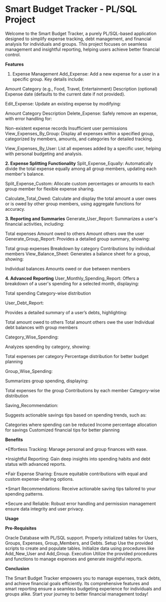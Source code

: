 # Smart Budget Tracker - PL/SQL Project

Welcome to the Smart Budget Tracker, a purely PL/SQL-based application designed to simplify expense tracking, debt management, and financial analysis for individuals and groups. This project focuses on seamless management and insightful reporting, helping users achieve better financial control.

**Features**
1. Expense Management
Add_Expense:
Add a new expense for a user in a specific group. Key details include:

Amount
Category (e.g., Food, Travel, Entertainment)
Description (optional)
Expense date (defaults to the current date if not provided).

Edit_Expense:
Update an existing expense by modifying:

Amount
Category
Description
Delete_Expense:
Safely remove an expense, with error handling for:

Non-existent expense records
Insufficient user permissions
View_Expenses_By_Group:
Display all expenses within a specified group, categorized by members, amounts, and categories for detailed tracking.

View_Expenses_By_User:
List all expenses added by a specific user, helping with personal budgeting and analysis.




**2. Expense Splitting Functionality**
Split_Expense_Equally:
Automatically divide the total expense equally among all group members, updating each member's balance.

Split_Expense_Custom:
Allocate custom percentages or amounts to each group member for flexible expense sharing.

Calculate_Total_Owed:
Calculate and display the total amount a user owes or is owed by other group members, using aggregate functions for accuracy.



**3. Reporting and Summaries**
Generate_User_Report:
Summarizes a user's financial activities, including:

Total expenses
Amount owed to others
Amount others owe the user
Generate_Group_Report:
Provides a detailed group summary, showing:

Total group expenses
Breakdown by category
Contributions by individual members
View_Balance_Sheet:
Generates a balance sheet for a group, showing:

Individual balances
Amounts owed or due between members




**4. Advanced Reporting**
User_Monthly_Spending_Report:
Offers a breakdown of a user's spending for a selected month, displaying:

Total spending
Category-wise distribution

User_Debt_Report:

Provides a detailed summary of a user’s debts, highlighting:

Total amount owed to others
Total amount others owe the user
Individual debt balances with group members


Category_Wise_Spending:

Analyzes spending by category, showing:

Total expenses per category
Percentage distribution for better budget planning

Group_Wise_Spending:

Summarizes group spending, displaying:

Total expenses for the group
Contributions by each member
Category-wise distribution


Saving_Recommendation:

Suggests actionable savings tips based on spending trends, such as:

Categories where spending can be reduced
Income percentage allocation for savings
Customized financial tips for better planning









**Benefits**


*Effortless Tracking: Manage personal and group finances with ease.

*Insightful Reporting: Gain deep insights into spending habits and debt status with advanced reports.

*Fair Expense Sharing: Ensure equitable contributions with equal and custom expense-sharing options.

*Smart Recommendations: Receive actionable saving tips tailored to your spending patterns.

*Secure and Reliable: Robust error handling and permission management ensure data integrity and user privacy.

**Usage**

**Pre-Requisites**

Oracle Database with PL/SQL support.
Properly initialized tables for Users, Groups, Expenses, Group_Members, and Debts.
Setup
Use the provided scripts to create and populate tables.
Initialize data using procedures like Add_New_User and Add_Group.
Execution
Utilize the provided procedures and functions to manage expenses and generate insightful reports.

**Conclusion**

The Smart Budget Tracker empowers you to manage expenses, track debts, and achieve financial goals efficiently. Its comprehensive features and smart reporting ensure a seamless budgeting experience for individuals and groups alike. Start your journey to better financial management today!

